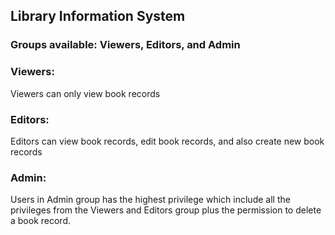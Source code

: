 ## Library Information System  

### Groups available: Viewers, Editors, and Admin  

### Viewers:  
Viewers can only view book records  

### Editors:  
Editors can view book records, edit book records, and also create new book records  

### Admin:  
Users in Admin group has the highest privilege which include all the privileges from the Viewers and Editors group plus the permission to delete a book record.